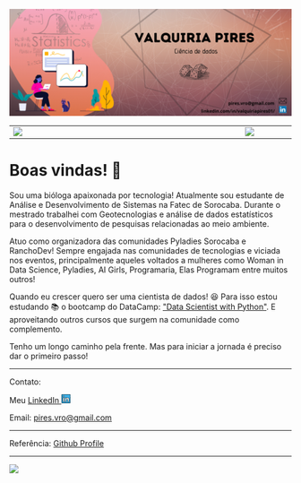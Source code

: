 ![capa github](https://github.com/KyraPires/KyraPires/blob/main/images/ValquiriaPires_capa2.png)  


<center>
  <table>
    <tr>
        <td><img width="400px" align="left" src="https://github-readme-stats.vercel.app/api/top-langs/?username=KyraPires&hide=html&layout=compact&theme=buefy" /></td>
        <td><img width="495px" align="left" src="https://github-readme-stats.vercel.app/api?username=KyraPires&theme=buefy"/></td>
    </tr>   
  </table>
</center>  

# Boas vindas! 👋

Sou uma bióloga apaixonada por tecnologia! Atualmente sou estudante de Análise e Desenvolvimento de Sistemas na Fatec de Sorocaba. Durante o mestrado trabalhei com Geotecnologias e análise de dados estatísticos para o desenvolvimento de pesquisas relacionadas ao meio ambiente.

Atuo como organizadora das comunidades Pyladies Sorocaba e RanchoDev! Sempre engajada nas comunidades de tecnologias e viciada nos eventos, principalmente aqueles voltados a mulheres como Woman in Data Science, Pyladies, AI Girls, Programaria, Elas Programam entre muitos outros!


Quando eu crescer quero ser uma cientista de dados! :satisfied: Para isso estou estudando :books: o bootcamp do DataCamp: ["Data Scientist with Python"](https://learn.datacamp.com/career-tracks/data-scientist-with-python?version=5). E aproveitando outros cursos que surgem na comunidade como complemento.

Tenho um longo caminho pela frente. Mas para iniciar a jornada é preciso dar o primeiro passo!

---

Contato:

Meu [LinkedIn ](https://www.linkedin.com/in/valquiriapires01/)<img src="https://github.com/KyraPires/KyraPires/blob/main/images/linkedin.png" width="16"></img>

Email: pires.vro@gmail.com

---
Referência: [Github Profile](https://dev.to/dii_lua/github-profile-como-fazer-54o0)

---
![](https://komarev.com/ghpvc/?username=KyraPires&color=green)





